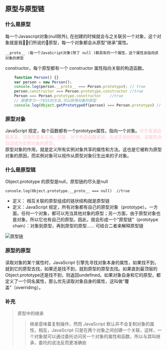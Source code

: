 ## 原型与原型链
### 什么是原型
每一个Javascript对象(null除外), 在创建的时候就会与之关联另一个对象，这个对象就是我们所说的原型，每一个对象都会从原型“继承”属性。 

    __proto__ :每一个JavaScript对象(除了 null )都具有的一个属性，这个属性会指向该对象的原型  
constructor，每个原型都有一个 constructor 属性指向关联的构造函数。
```js
    function Person() {}
    var person = new Person();
    console.log(person.__proto__ === Person.prototype); // true
    person.constructor === Person.prototype.constructor //true 
    Person === Person.prototype.constructor    //true  
    // 顺便学习一个ES5的方法,可以获得对象的原型
    console.log(Object.getPrototypeOf(person) === Person.prototype) // true
```
### 原型对象
JavaScript 规定，每个函数都有一个prototype属性，指向一个对象。<span style ="color: pink">对于普通函数来说，该属性基本无用。但是，对于构造函数来说，生成实例的时候，该属性会自动成为实例对象的原型。</span>    
原型对象的作用，就是定义所有实例对象共享的属性和方法。这也是它被称为原型对象的原因，而实例对象可以视作从原型对象衍生出来的子对象。  
### 什么是原型链
Object.prototype 的原型是null，原型链的尽头是null   

    console.log(Object.prototype.__proto__ === null)  //true
- 定义： 相互关联的原型组成的链状结构就是原型链
- 定义：JavaScript 规定，所有对象都有自己的原型对象（prototype）。一方面，任何一个对象，都可以充当其他对象的原型；另一方面，由于原型对象也是对象，所以它也有自己的原型。因此，就会形成一个“原型链”（prototype chain）：对象到原型，再到原型的原型……
可结合二者来解释原型链

![原型链](https://github.com/mqyqingfeng/Blog/raw/master/Images/prototype5.png)

### 原型的原型
读取对象的某个属性时，JavaScript 引擎先寻找对象本身的属性，如果找不到，就到它的原型去找，如果还是找不到，就到原型的原型去找。如果直到最顶层的Object.prototype还是找不到，则返回undefined。如果对象自身和它的原型，都定义了一个同名属性，那么优先读取对象自身的属性，这叫做“覆盖”（overriding）。
### 补充
>原型中的继承
>>继承意味着复制操作，然而 JavaScript 默认并不会复制对象的属性，相反，JavaScript 只是在两个对象之间创建一个关联，这样，一个对象就可以通过委托访问另一个对象的属性和函数，所以与其叫继承，委托的说法反而更准确些

    